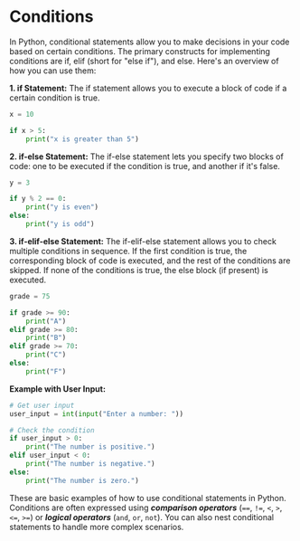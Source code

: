 # Conditions
In Python, conditional statements allow you to make decisions in your code based on certain conditions. The primary constructs for implementing conditions are if, elif (short for "else if"), and else. Here's an overview of how you can use them:

**1. if Statement:**
The if statement allows you to execute a block of code if a certain condition is true.
```python
x = 10

if x > 5:
    print("x is greater than 5")
```

**2. if-else Statement:**
The if-else statement lets you specify two blocks of code: one to be executed if the condition is true, and another if it's false.
```python
y = 3

if y % 2 == 0:
    print("y is even")
else:
    print("y is odd")
```

**3. if-elif-else Statement:**
The if-elif-else statement allows you to check multiple conditions in sequence. If the first condition is true, the corresponding block of code is executed, and the rest of the conditions are skipped. If none of the conditions is true, the else block (if present) is executed.

```python
grade = 75

if grade >= 90:
    print("A")
elif grade >= 80:
    print("B")
elif grade >= 70:
    print("C")
else:
    print("F")
```

**Example with User Input:**
```python
# Get user input
user_input = int(input("Enter a number: "))

# Check the condition
if user_input > 0:
    print("The number is positive.")
elif user_input < 0:
    print("The number is negative.")
else:
    print("The number is zero.")
```

These are basic examples of how to use conditional statements in Python. Conditions are often expressed using ***comparison operators*** (`==`, `!=`, `<`, `>`, `<=`, `>=`) or ***logical operators*** (`and`, `or`, `not`). You can also nest conditional statements to handle more complex scenarios.
